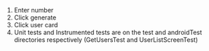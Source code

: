 1. Enter number
2. Click generate
3. Click user card
4. Unit tests and Instrumented tests are on the test and androidTest directories respectively (GetUsersTest and UserListScreenTest)

